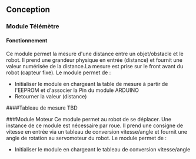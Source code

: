 ## Conception

### Module Télémètre
#### Fonctionnement
Ce module permet la mesure d'une distance entre un objet/obstacle et le robot. Il prend une grandeur physique en entrée (distance) et fournit une valeur numérisée de la distance.La mesure est prise sur le front avant du robot (capteur fixe).
Le module permet de :
- Initialiser le module en chargeant la table de mesure à partir de l'EEPROM et d'associer la Pin du module ARDUINO
- Retourner la valeur (distance)

####Tableau de mesure
TBD

###Module Moteur
Ce module permet au robot de se déplacer. Une instance de ce module est nécessaire par roue. Il prend une consigne de vitesse en entrée via un tableau de conversion vitesse/angle et fournit une angle de rotation au servomoteur du robot.
Le module permet de :
- Initialiser le module en chargeant le tableau de conversion vitesse/angle
